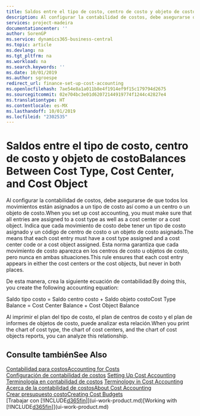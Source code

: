 ```yaml
---
title: Saldos entre el tipo de costo, centro de costo y objeto de costo | Documentos de Microsoft
description: Al configurar la contabilidad de costos, debe asegurarse de que todos los movimientos están asignados a un tipo de costo así como a un centro o un objeto de costo. Indica que cada movimiento de costo debe tener un tipo de costo asignado y un código de centro de costo o un objeto de costo asignado. Esta norma garantiza que cada movimiento de costo aparezca en los centros de costo u objetos de costo, pero nunca en ambas situaciones.
services: project-madeira
documentationcenter: ''
author: SorenGP
ms.service: dynamics365-business-central
ms.topic: article
ms.devlang: na
ms.tgt_pltfrm: na
ms.workload: na
ms.search.keywords: ''
ms.date: 10/01/2019
ms.author: sgroespe
redirect_url: finance-set-up-cost-accounting
ms.openlocfilehash: 7ae54e8a1a011b8e4f1914ef9f15c179794d2675
ms.sourcegitcommit: 02e704bc3e01d62072144919774f1244c42827e4
ms.translationtype: HT
ms.contentlocale: es-MX
ms.lasthandoff: 10/01/2019
ms.locfileid: "2302535"
---
```

# <a name="balances-between-cost-type-cost-center-and-cost-object"></a><span data-ttu-id="fdcf4-105">Saldos entre el tipo de costo, centro de costo y objeto de costo</span><span class="sxs-lookup"><span data-stu-id="fdcf4-105">Balances Between Cost Type, Cost Center, and Cost Object</span></span>
<span data-ttu-id="fdcf4-106">Al configurar la contabilidad de costos, debe asegurarse de que todos los movimientos están asignados a un tipo de costo así como a un centro o un objeto de costo.</span><span class="sxs-lookup"><span data-stu-id="fdcf4-106">When you set up cost accounting, you must make sure that all entries are assigned to a cost type as well as a cost center or a cost object.</span></span> <span data-ttu-id="fdcf4-107">Indica que cada movimiento de costo debe tener un tipo de costo asignado y un código de centro de costo o un objeto de costo asignado.</span><span class="sxs-lookup"><span data-stu-id="fdcf4-107">The means that each cost entry must have a cost type assigned and a cost center code or a cost object assigned.</span></span> <span data-ttu-id="fdcf4-108">Esta norma garantiza que cada movimiento de costo aparezca en los centros de costo u objetos de costo, pero nunca en ambas situaciones.</span><span class="sxs-lookup"><span data-stu-id="fdcf4-108">This rule ensures that each cost entry appears in either the cost centers or the cost objects, but never in both places.</span></span>  

 <span data-ttu-id="fdcf4-109">De esta manera, crea la siguiente ecuación de contabilidad:</span><span class="sxs-lookup"><span data-stu-id="fdcf4-109">By doing this, you create the following accounting equation:</span></span>  

 <span data-ttu-id="fdcf4-110">Saldo tipo costo = Saldo centro costo + Saldo objeto costo</span><span class="sxs-lookup"><span data-stu-id="fdcf4-110">Cost Type Balance = Cost Center Balance + Cost Object Balance</span></span>  

 <span data-ttu-id="fdcf4-111">Al imprimir el plan del tipo de costo, el plan de centros de costo y el plan de informes de objetos de costo, puede analizar esta relación.</span><span class="sxs-lookup"><span data-stu-id="fdcf4-111">When you print the chart of cost type, the chart of cost centers, and the chart of cost objects reports, you can analyze this relationship.</span></span>  

## <a name="see-also"></a><span data-ttu-id="fdcf4-112">Consulte también</span><span class="sxs-lookup"><span data-stu-id="fdcf4-112">See Also</span></span>  
[<span data-ttu-id="fdcf4-113">Contabilidad para costos</span><span class="sxs-lookup"><span data-stu-id="fdcf4-113">Accounting for Costs</span></span>](finance-manage-cost-accounting.md)  
 <span data-ttu-id="fdcf4-114">[Configuración de contabilidad de costos](finance-set-up-cost-accounting.md) </span><span class="sxs-lookup"><span data-stu-id="fdcf4-114">[Setting Up Cost Accounting](finance-set-up-cost-accounting.md) </span></span>  
 <span data-ttu-id="fdcf4-115">[Terminología en contabilidad de costos](finance-terminology-in-cost-accounting.md) </span><span class="sxs-lookup"><span data-stu-id="fdcf4-115">[Terminology in Cost Accounting](finance-terminology-in-cost-accounting.md) </span></span>  
 [<span data-ttu-id="fdcf4-116">Acerca de la contabilidad de costos</span><span class="sxs-lookup"><span data-stu-id="fdcf4-116">About Cost Accounting</span></span>](finance-about-cost-accounting.md)  
 [<span data-ttu-id="fdcf4-117">Crear presupuesto costo</span><span class="sxs-lookup"><span data-stu-id="fdcf4-117">Creating Cost Budgets</span></span>](finance-create-cost-budgets.md)  
 <span data-ttu-id="fdcf4-118">[Trabajar con [!INCLUDE[d365fin](includes/d365fin_md.md)]](ui-work-product.md)</span><span class="sxs-lookup"><span data-stu-id="fdcf4-118">[Working with [!INCLUDE[d365fin](includes/d365fin_md.md)]](ui-work-product.md)</span></span>
